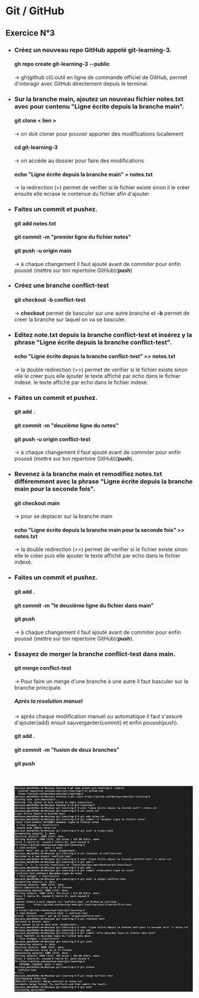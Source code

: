 # Git / GitHub
## Exercice N°3
- ### Créez un nouveau repo GitHub appelé git-learning-3.
  #### gh repo create git-learning-3 --public
  -> gh(github cli):outil en ligne de commande officiel de GitHub, permet d'interagir avec GitHub directement depuis le terminal.
- ### Sur la branche main, ajoutez un nouveau fichier notes.txt avec pour contenu "Ligne écrite depuis la branche main".
  #### git clone < lien >
  -> on doit cloner pour pouvoir apporter des modifications localement
  #### cd git-learning-3
  -> on accéde au dossier pour faire des modifications
  #### echo "Ligne écrite depuis la branche main" > notes.txt
   -> la redirection (>) permet de verifier si le fichier existe sinon il le créer ensuite elle ecrase le contenue du fichier afin d'ajouter
- ### Faites un commit et pushez.
  #### git add notes.txt
  #### git commit -m "premier ligne du fichier notes"
  #### git push -u origin main
  -> à chaque changement il faut ajouté avant de commiter pour enfin poussé (mettre sur ton repertoire GitHub)(<b>push</b>)
- ### Créez une branche conflict-test
  #### git checkout -b conflict-test
  -> <b>checkout</b> permet de basculer sur une autre branche  et <b>-b</b> permet de creer la branche sur laquel on va se basculer.
- ### Editez note.txt depuis la branche conflict-test et insérez y la phrase "Ligne écrite depuis la branche conflict-test".
  #### echo "Ligne écrite depuis la branche conflict-test" >> notes.txt
  -> la double redirection (>>) permet de verifier si le fichier existe sinon elle le créer puis elle ajouter le texte affiché par echo dans le fichier indexé.
  le texte affiché par echo dans le fichier indexé.
- ### Faites un commit et pushez.
  #### git add .
  #### git commit -m "deuxième ligne du notes"
  #### git push -u origin conflict-test
  -> à chaque changement il faut ajouté avant de commiter pour enfin poussé (mettre sur ton repertoire GitHub)(<b>push</b>).
- ### Revenez à la branche main et remodifiez notes.txt différemment avec la phrase "Ligne écrite depuis la branche main pour la seconde fois".
  #### git checkout main
  -> pour se deplacer sur la branche main
  #### echo "Ligne écrite depuis la branche main pour la seconde fois" >> notes.txt
  -> la double redirection (>>) permet de verifier si le fichier existe sinon elle le créer puis elle ajouter le texte affiché par echo dans le fichier indexé.
- ### Faites un commit et pushez.
  #### git add .
  #### git commit -m "le deuxième ligne du fichier dans main"
  #### git push
  -> à chaque changement il faut ajouté avant de commiter pour enfin poussé (mettre sur ton repertoire GitHub)(<b>push</b>).
- ### Essayez de merger la branche conflict-test dans main.
  #### git merge conflict-test
  -> Pour faire un merge d'une branche à une autre il faut basculer sur la branche principale.
  ##### Après la resolution manuel
  -> aprés chaque modification manuel ou automatique il faut s'assuré d'ajouter(add) ensuit sauvergarder(commit) et enfin poussé(push).
  #### git add .
  #### git commit -m "fusion de deux branches"
  #### git push
  <br><br>
  ![exercice3](exercice3.png)